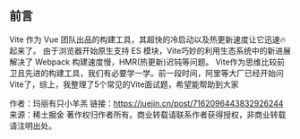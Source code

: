 ## 前言

Vite 作为 Vue 团队出品的构建工具，其超快的冷启动以及热更新速度让它迅速🔥起来了。
由于浏览器开始原生支持 ES 模块，Vite巧妙的利用生态系统中的新进展解决了 Webpack 构建速度慢，HMR(热更新)迟钝等问题。
Vite作为思维比较前卫且先进的构建工具，我们有必要学一学。前一段时间，阿里等大厂已经开始问 Vite了，综上，我整理了5个常见的Vite面试题，希望能帮助到大家

作者：玛丽有只小羊羔
链接：https://juejin.cn/post/7162096443832926244
来源：稀土掘金
著作权归作者所有。商业转载请联系作者获得授权，非商业转载请注明出处。